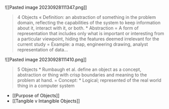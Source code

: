 ![[Pasted image 20230928111347.png]]
> 4 Objects « Definition: an abstraction of something in the problem domain, reflecting the capabilities of the system to keep information about it, interact with it, or both. * Abstraction = A form of representation that includes only what is important or interesting from a particular viewpoint, hiding the features deemed irrelevant for the current study = Example: a map, engineering drawing, analyst representation of data...

![[Pasted image 20230928111410.png]]
> 5 Objects * Rumbaugh et al. define an object as a concept, abstraction or thing with crisp boundaries and meaning to the problem at hand. = Concept: * Logical; represented of the real world thing in a computer system

* [[Purpose of Objects]]
* [[Tangible v Intangible Objects]]